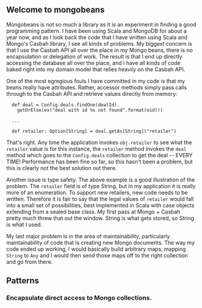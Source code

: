 ## Welcome to mongobeans

Mongobeans is not so much a library as it is an experiment in finding a 
good programming pattern.  I have been using Scala and MongoDB for about a
year now, and as I look back the code that I have written using Scala and
Mongo's Casbah library, I see all kinds of problems.  My biggest concern
is that I use the Casbah API all over the place in my Mongo beans, there
is no encapsulation or delegation of work.  The result is that I end up
directly accessing the database all over the place, and I have all kinds of
code baked right into my domain model that relies heavily on the Casbah API.

One of the most egregious fouls I have committed in my code is that my 
beans really have attributes.  Rather, accessor methods simply pass calls 
through to the Casbah API and retrieve values directly from memory:

```
  def deal = Config.deals.findOne(dealId).
    getOrElse(ex("deal with id %s not found".format(oid)))

  ...

  def retailer: Option[String] = deal.getAs[String]("retailer")
```

That's right.  Any time the application invokes `obj.retailer` to see what
the `retailer` value is for this instance, the `retailer` method invokes 
the `deal` method which goes to the `Config.deals` collection to get the 
deal -- EVERY TIME!  Performance has been fine so far, so this hasn't been
a problem, but this is clearly not the best solution out there.

Another issue is type safety.  The above example is a good illustration of
the problem.  The `retailer` field is of type String, but in my application
it is really more of an enumeration.  To support new retailers, new code
needs to be written.  Therefore it is fair to say that the legal values of
`retailer` would fall into a small set of possibilities, best implemented 
in Scala with case objects extending from a sealed base class.  My first 
pass at Mongo + Casbah pretty much threw that out the window.  String is
what gets stored, so String is what I used.

My last major problem is in the area of maintainability, particularly 
maintainability of code that is creating new Mongo documents.  The way my
code ended up working, I would basically build arbitrary maps, mapping
`String` to `Any` and I would then send those maps off to the right
collection and go from there.  

## Patterns

### Encapsulate direct access to Mongo collections.  


